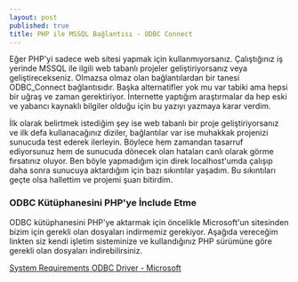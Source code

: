 ```yaml
---
layout: post
published: true
title: PHP ile MSSQL Bağlantısı - ODBC Connect
---
```

Eğer PHP'yi sadece web sitesi yapmak için kullanmıyorsanız. Çalıştığınız iş yerinde MSSQL ile ilgili web tabanlı projeler geliştiriyorsanız veya geliştirecekseniz. Olmazsa olmaz olan bağlantılardan bir tanesi ODBC_Connect bağlantısıdır. Başka alternatifler yok mu var tabiki ama hepsi bir uğraş ve zaman gerektiriyor. İnternette yaptığım araştırmalar da hep eski ve yabancı kaynaklı bilgiler olduğu için bu yazıyı yazmaya karar verdim.

İlk olarak belirtmek istediğim şey ise web tabanlı bir proje geliştiriyorsanız ve ilk defa kullanacağınız diziler, bağlantılar var ise muhakkak projenizi sunucuda test ederek ilerleyin. Böylece hem zamandan tasarruf ediyorsunuz hem de sunucuda dönecek olan hataları canlı olarak görme fırsatınız oluyor. Ben böyle yapmadığım için direk localhost'umda çalışıp daha sonra sunucuya aktardığım için bazı sıkıntılar yaşadım. Bu sıkıntıları geçte olsa hallettim ve projemi şuan bitirdim. 

### ODBC Kütüphanesini PHP'ye İnclude Etme

ODBC kütüphanesini PHP'ye aktarmak için öncelikle Microsoft'un sitesinden bizim için gerekli olan dosyaları indirmemiz gerekiyor. Aşağıda vereceğim linkten siz kendi işletim sisteminize ve kullandığınız PHP sürümüne göre gerekli olan dosyaları indirebilirsiniz.

[System Requirements ODBC Driver - Microsoft](https://docs.microsoft.com/en-us/sql/connect/php/system-requirements-for-the-php-sql-driver?view=sql-server-2017 "Microsoft ODBC Connect")






